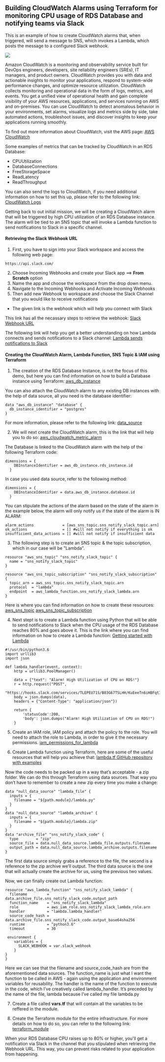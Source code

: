 ## Building CloudWatch Alarms using Terraform for monitoring CPU usage of RDS Database and notifying teams via Slack 

This is an example of how to create CloudWatch alarms that, when triggered, will send a message to SNS, which invokes a Lambda, which posts the message to a configured Slack webhook.

![](https://miro.medium.com/max/1200/1*_ulsaWF4LAmK0C30ziJWwA.png)

Amazon CloudWatch is a monitoring and observability service built for DevOps engineers, developers, site reliability engineers (SREs), IT managers, and product owners. CloudWatch provides you with data and actionable insights to monitor your applications, respond to system-wide performance changes, and optimize resource utilization. CloudWatch collects monitoring and operational data in the form of logs, metrics, and events. You get a unified view of operational health and gain complete visibility of your AWS resources, applications, and services running on AWS and on-premises. You can use CloudWatch to detect anomalous behavior in your environments, set alarms, visualize logs and metrics side by side, take automated actions, troubleshoot issues, and discover insights to keep your applications running smoothly.

To find out more information about CloudWatch, visit the AWS page: [AWS CloudWatch](https://aws.amazon.com/cloudwatch/)

Some examples of metrics that can be tracked by CloudWatch in an RDS Database:
- CPUUtilization
- DatabaseConnections
- FreeStorageSpace
- ReadLatency
- ReadThroughput

You can also send the logs to CloudWatch, if you need additional information on how to set this up, please refer to the following link: [CloudWatch Logs](https://www.youtube.com/watch?v=2s2xcwm8QrM)

Getting back to out initial mission, we will be creating a CloudWatch alarm that will be triggered by high CPU utilization of an RDS Database instance. The alarm will be tied to an SNS topic that will invoke a Lambda function to send notifications to Slack in a specific channel.

#### Retrieving the Slack Webhook URL 
1. First, you have to sign into your Slack workspace and access the following web page:
```
https://api.slack.com/
```
2. Choose Incoming Webhooks and create your Slack app ==> **From Scratch** option
3. Name the app and choose the workspace from the drop down menu. 
4. Navigate to the Incoming Webhooks and Activate Incoming Webhooks 
5. Then add new Webhook to workspace and choose the Slack Channel that you would like to receive notifications 
- The given link is the webhook which will help you connect with Slack

This link has all the necassary steps to retrieve the webhook: [Slack Webhook URL](https://www.youtube.com/watch?v=mCyf1gYkoMs&t=56s)

The following link will help you get a better understanding on how Lambda connects and sends notifications to a Slack channel: [Lambda sends notifications to Slack](https://www.youtube.com/watch?v=PsIwZmrUxYM)

#### Creating the CloudWatch Alarm, Lambda Function, SNS Topic & IAM using Terraform 

1. The creation of the RDS Database Instance, is not the focus of this demo, but here you can find information on how to build a Database instance using Terraform: [aws_db_instance](https://registry.terraform.io/providers/hashicorp/aws/latest/docs/resources/db_instance)

You can also attach the CloudWatch alarm to any existing DB instances with the help of data source, all you need is the database identifier:

```
data "aws_db_instance" "database" {
  db_instance_identifier = "postgres"
}
```

For more information, please refer to the following link: [data_source](https://registry.terraform.io/providers/hashicorp/aws/latest/docs/data-sources/db_instance)

2. We will next create the CloudWatch alarm, this is the link that will help you to do so: [aws_cloudwatch_metric_alarm](https://registry.terraform.io/providers/hashicorp/aws/latest/docs/resources/cloudwatch_metric_alarm)

The Database is linked to the CloudWatch alarm with the help of the following Terraform code: 

```
dimensions = {
    DBInstanceIdentifier = aws_db_instance.rds_instance.id
  }
```
In case you used data source, refer to the following method:

```
dimensions = {
    DBInstanceIdentifier = data.aws_db_instance.database.id
  }
```

You can stipulate the actions of the alarm based on the state of the alarm in the example below, the alarm will only notify us if the state of the alarm is IN ALARM:

```
alarm_actions             = [aws_sns_topic.sns_notify_slack_topic.arn]
ok_actions                = [] #will not notify if everything is ok 
insufficient_data_actions = [] #will not notify if insufficient data  
```

3. The following step is to create an SNS topic & the topic subscription, which in our case will be "Lambda". 

```
resource "aws_sns_topic" "sns_notify_slack_topic" {
  name = "sns_notify_slack_topic"
}

resource "aws_sns_topic_subscription" "sns_notify_slack_subscription" {
  topic_arn = aws_sns_topic.sns_notify_slack_topic.arn
  protocol  = "lambda"
  endpoint  = aws_lambda_function.sns_notify_slack_lambda.arn
}
```

Here is where you can find information on how to create these resources: [aws_sns_topic](https://registry.terraform.io/providers/hashicorp/aws/latest/docs/resources/sns_topic)
[aws_sns_topic_subscription](https://registry.terraform.io/providers/hashicorp/aws/latest/docs/resources/sns_topic_subscription)

4. Next stept is to create a Lambda function using Python that will be able to send notifications to Slack when the CPU usage of the RDS Database reaches 80% and goes above it. This is the link where you can find information on how to create a Lambda function: [Getting started with Lambda](https://docs.aws.amazon.com/lambda/latest/dg/getting-started.html)

```
#!/usr/bin/python3.6
import urllib3
import json

def lambda_handler(event, context):
    http = urllib3.PoolManager()
    
    data = {"text": "Alarm! High Utilization of CPU on RDS!"}
    r = http.request("POST",
    "https://hooks.slack.com/services/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",
    body = json.dumps(data),
    headers = {"Content-Type": "application/json"})
    
    return {
        'statusCode':200,
        'body': json.dumps("Alarm! High Utilization of CPU on RDS!")
    }
```
5. Create an IAM role, IAM policy and attach the policy to the role. You will need to attach the role to Lambda, in order to give it the necessary permissions.
[iam_permissions_for_lambda](https://registry.terraform.io/providers/hashicorp/aws/latest/docs/resources/lambda_function)

6. Create Lambda function using Terraform, here are some of the useful resources that will help you achieve that:
[lambda.tf GitHub repository with examples](https://github.com/ianrufus/BlogPosts/blob/master/TerraformCloudwatchAlarmToSlack/modules/sns_to_slack/lambda.tf)

Now the code needs to be packed up in a way that’s acceptable - a zip folder. We can do this through Terraform using data sources. That way you don’t have to remember to create a new zip every time you make a change:

```
data "null_data_source" "lambda_file" {
  inputs = {
    filename = "${path.module}/lambda.py"
  }
}
data "null_data_source" "lambda_archive" {
  inputs = {
    filename = "${path.module}/lambda.zip"
  }
}
data "archive_file" "sns_notify_slack_code" {
  type        = "zip"
  source_file = data.null_data_source.lambda_file.outputs.filename
  output_path = data.null_data_source.lambda_archive.outputs.filename
}
```
The first data source simply grabs a reference to the file, the second is a reference to the zip archive we’ll output. The third data source is the one that will actually create the archive for us, using the previous two values.

Now, we can finally create out Lambda function:

```
resource "aws_lambda_function" "sns_notify_slack_lambda" {
  filename         = data.archive_file.sns_notify_slack_code.output_path
  function_name    = "sns_notify_slack_lambda"
  role             = aws_iam_role.sns_notify_slack_lambda_role.arn
  handler          = "lambda.lambda_handler"
  source_code_hash = data.archive_file.sns_notify_slack_code.output_base64sha256
  runtime          = "python3.6"
  timeout          = 30

 environment {
    variables = {
      SLACK_WEBHOOK = var.slack_webhook
    }
}
}
```

Here we can see that the filename and source_code_hash are from the aforementioned data sources. The function_name is just what I want the function to be called in AWS - again using the application and environment variables for reusability.
The handler is the name of the function to execute in the code, which I’ve creatively called lambda_handler. It’s preceded by the name of the file, lambda because I’ve called my file lambda.py

7. Create a file called **vars.tf** that will contain all the variables to be reffered in the module. 

8. Create the Terraform module for the entire infrastructure. For more details on how to do so, you can refer to the following link: [terraform_module](https://www.terraform.io/language/modules/develop)

When your RDS Database CPU raises up to 80% or higher, you'll get a notification via Slack in the channel that you stipulated when retrieving the Webhook URL. This way, you can prevent risks related to your application from happening. 
